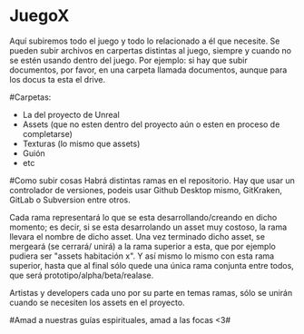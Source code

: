 # JuegoX
Aquí subiremos todo el juego y todo lo relacionado a él que necesite.
Se pueden subir archivos en carpertas distintas al juego, siempre y cuando no se estén usando dentro del juego.
Por ejemplo: si hay que subir documentos, por favor, en una carpeta llamada documentos, aunque para los docus ta esta el drive.

#Carpetas:
- La del proyecto de Unreal
- Assets (que no esten dentro del proyecto aún o esten en proceso de completarse)
- Texturas (lo mismo que assets)
- Guión
- etc

#Como subir cosas
Habrá distintas ramas en el repositorio. Hay que usar un controlador de versiones, podeis usar Github Desktop mismo, GitKraken, GitLab o Subversion entre otros. 

Cada rama representará lo que se esta desarrollando/creando en dicho momento; es decir, si se esta desarrolando un asset muy costoso, la rama llevara el nombre de dicho asset. Una vez terminado dicho asset, se mergeará (se cerrará/ unirá) a la rama superior a esta, que por ejemplo pudiera ser "assets habitación x". Y así mismo lo mismo con esta rama superior, hasta que al final sólo quede una única rama conjunta entre todos, que será prototipo/alpha/beta/realase.

Artistas y developers cada uno por su parte en temas ramas, sólo se unirán cuando se necesiten los assets en el proyecto.

#Amad a nuestras guías espirituales, amad a las focas <3#
